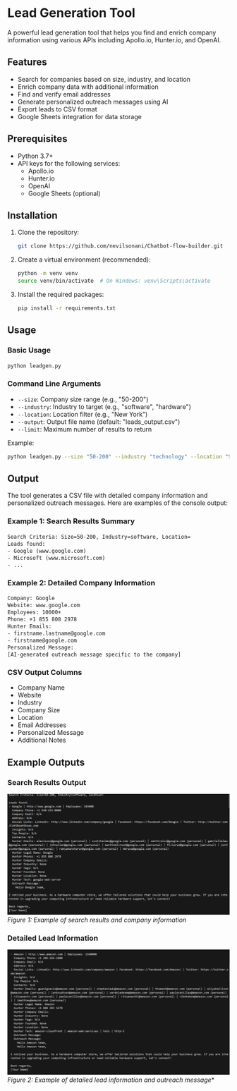 # Lead Generation Tool

A powerful lead generation tool that helps you find and enrich company information using various APIs including Apollo.io, Hunter.io, and OpenAI.

## Features

- Search for companies based on size, industry, and location
- Enrich company data with additional information
- Find and verify email addresses
- Generate personalized outreach messages using AI
- Export leads to CSV format
- Google Sheets integration for data storage

## Prerequisites

- Python 3.7+
- API keys for the following services:
  - Apollo.io
  - Hunter.io
  - OpenAI
  - Google Sheets (optional)

## Installation

1. Clone the repository:
   ```bash
   git clone https://github.com/nevilsonani/Chatbot-flow-builder.git
   ```

2. Create a virtual environment (recommended):
   ```bash
   python -m venv venv
   source venv/bin/activate  # On Windows: venv\Scripts\activate
   ```

3. Install the required packages:
   ```bash
   pip install -r requirements.txt
   ```


## Usage

### Basic Usage

```bash
python leadgen.py
```

### Command Line Arguments

- `--size`: Company size range (e.g., "50-200")
- `--industry`: Industry to target (e.g., "software", "hardware")
- `--location`: Location filter (e.g., "New York")
- `--output`: Output file name (default: "leads_output.csv")
- `--limit`: Maximum number of results to return

Example:
```bash
python leadgen.py --size "50-200" --industry "technology" --location "San Francisco" --output "tech_leads.csv" --limit 50
```

## Output

The tool generates a CSV file with detailed company information and personalized outreach messages. Here are examples of the console output:

### Example 1: Search Results Summary
```
Search Criteria: Size=50-200, Industry=software, Location=
Leads found:
- Google (www.google.com)
- Microsoft (www.microsoft.com)
- ...
```

### Example 2: Detailed Company Information
```
Company: Google
Website: www.google.com
Employees: 10000+
Phone: +1 855 808 2978
Hunter Emails: 
- firstname.lastname@google.com
- firstname@google.com
Personalized Message: 
[AI-generated outreach message specific to the company]
```

### CSV Output Columns
- Company Name
- Website
- Industry
- Company Size
- Location
- Email Addresses
- Personalized Message
- Additional Notes

## Example Outputs

### Search Results Output
![Search Results Output](images/Screenshot%20(173).png)
*Figure 1: Example of search results and company information*

### Detailed Lead Information
![Detailed Lead Information](images/Screenshot%20(174).png)
*Figure 2: Example of detailed lead information and outreach message**





